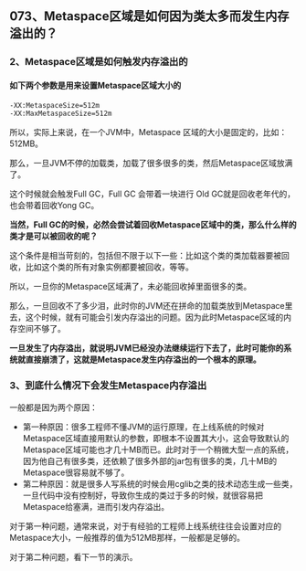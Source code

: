 ## **073、Metaspace区域是如何因为类太多而发生内存溢出的？**

### 2、Metaspace区域是如何触发内存溢出的

#### 如下两个参数是用来设置Metaspace区域大小的

```bash
-XX:MetaspaceSize=512m
-XX:MaxMetaspaceSize=512m
```

所以，实际上来说，在一个JVM中，Metaspace 区域的大小是固定的，比如：512MB。

那么，一旦JVM不停的加载类，加载了很多很多的类，然后Metaspace区域放满了。

这个时候就会触发Full GC，Full GC 会带着一块进行 Old GC就是回收老年代的，也会带着回收Yong GC。

**当然，Full GC的时候，必然会尝试着回收Metaspace区域中的类，那么什么样的类才是可以被回收的呢？**

这个条件是相当苛刻的，包括但不限于以下一些：比如这个类的类加载器要被回收，比如这个类的所有对象实例都要被回收，等等。

所以，一旦你的Metaspace区域满了，未必能回收掉里面很多的类。

那么，一旦回收不了多少泪，此时你的JVM还在拼命的加载类放到Metaspace里去，这个时候，就有可能会引发内存溢出的问题。因为此时Metaspace区域的内存空间不够了。

**一旦发生了内存溢出，就说明JVM已经没办法继续运行下去了，此时可能你的系统就直接崩溃了，这就是Metaspace发生内存溢出的一个根本的原理。**

### 3、到底什么情况下会发生Metaspace内存溢出

一般都是因为两个原因：

- 第一种原因：很多工程师不懂JVM的运行原理，在上线系统的时候对Metaspace区域直接用默认的参数，即根本不设置其大小，这会导致默认的Metaspace区域可能也才几十MB而已。此时对于一个稍微大型一点的系统，因为他自己有很多类，还依赖了很多外部的jar包有很多的类，几十MB的Metaspace很容易就不够了。
- 第二种原因：就是很多人写系统的时候会用cglib之类的技术动态生成一些类，一旦代码中没有控制好，导致你生成的类过于多的时候，就很容易把Metaspace给塞满，进而引发内存溢出。

对于第一种问题，通常来说，对于有经验的工程师上线系统往往会设置对应的Metaspace大小，一般推荐的值为512MB那样，一般都是足够的。

对于第二种问题，看下一节的演示。

